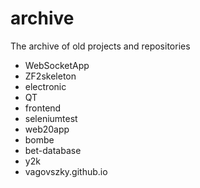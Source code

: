 # archive
The archive of old projects and repositories

- WebSocketApp
- ZF2skeleton
- electronic
- QT
- frontend
- seleniumtest
- web20app
- bombe
- bet-database
- y2k
- vagovszky.github.io
